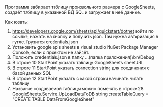 Программа забирает таблицу произвольного размера с GoogleSheets, создаёт таблицу в указанной БД SQL и загружает в неё данные.

Как юзать:
1. https://developers.google.com/sheets/api/quickstart/dotnet войти по ссылке, нажать на кнопку и получить json. Там нужна авторизация в гугле. Грузится credentials.json
2. Установить google apis sheets в visual studio NuGet Package Manager Console, если с проектом не зайдёт.
3. Положить credentials.json в папку ...(папка приложения)\bin\Debug
4. В строке 10 StartPoint указать таблицу GoogleSheets sheetURL
5. В строке 11 StartPoint указать connection string для соединения с базой данных SQL
6. В строке 12 StartPoint указать с какой строки начинать читать таблицу
7. Название создаваемой таблицы можно поменять в строке 28 GoogleSheets.Service.UpLoadDataToDB 
string createTableQuery = "CREATE TABLE DataFromGoogleSheet"
